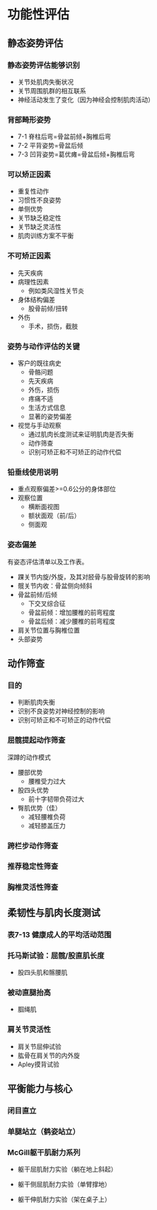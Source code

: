 # 功能性评估

## 静态姿势评估

### 静态姿势评估能够识别

+ 关节处肌肉失衡状况
+ 关节周围肌群的相互联系
+ 神经活动发生了变化（因为神经会控制肌肉活动）

### 背部畸形姿势

+ 7-1 脊柱后弯=骨盆前倾+胸椎后弯
+ 7-2 平背姿势=骨盆后倾
+ 7-3 凹背姿势=葛优瘫=骨盆后倾+胸椎后弯

### 可以矫正因素

- 重复性动作
- 习惯性不良姿势
- 单侧优势
- 关节缺乏稳定性
- 关节缺乏灵活性
- 肌肉训练方案不平衡

### 不可矫正因素

- 先天疾病
- 病理性因素
  - 例如类风湿性关节炎
- 身体结构偏差
  - 股骨前倾/扭转
- 外伤
  - 手术，损伤，截肢



### 姿势与动作评估的关键

- 客户的既往病史
  - 骨骼问题
  - 先天疾病
  - 外伤，损伤
  - 疼痛不适
  - 生活方式信息
  - 显著的姿势偏差
- 视觉与手动观察
  - 通过肌肉长度测试来证明肌肉是否失衡
  - 动作筛查
  - 识别可矫正和不可矫正的动作代偿

### 铅垂线使用说明

+ 重点观察偏差>=0.6公分的身体部位
+ 观察位置
    + 横断面视图
    + 额状面观（前/后）
    + 侧面观



### 姿态偏差

有姿态评估清单以及工作表。

+ 踝关节内旋/外旋，及其对胫骨与股骨旋转的影响
+ 髋关节内收：骨盆侧向倾斜
+ 骨盆前倾/后倾
    + 下交叉综合征
    + 骨盆前倾：增加腰椎的前弯程度
    + 骨盆后倾：减少腰椎的前弯程度
+ 肩关节位置与胸椎位置
+ 头部姿势

## 动作筛查

### 目的

- 判断肌肉失衡
- 识别不良姿势对神经控制的影响
- 识别可矫正和不可矫正的动作代偿 

### 屈髋提起动作筛查

深蹲的动作模式

- 腰部优势
  - 腰椎受力过大
- 股四头优势
  - 前十字韧带负荷过大
- 臀肌优势（佳）
  - 减轻腰椎负荷
  - 减轻膝盖压力

### 跨栏步动作筛查

### 推荐稳定性筛查

### 胸椎灵活性筛查

## 柔韧性与肌肉长度测试

### 表7-13 健康成人的平均活动范围

### 托马斯试验：屈髋/股直肌长度

- 股四头肌和髂腰肌

### 被动直腿抬高

- 腘绳肌


### 肩关节灵活性

- 肩关节屈伸试验
- 肱骨在肩关节的内外旋
- Apley摸背试验

## 平衡能力与核心

### 闭目直立

### 单腿站立（鹤姿站立）

### McGill躯干肌耐力系列

- 躯干屈肌耐力实验（躺在地上斜起）

- 躯干侧屈肌耐力实验（单臂撑地）

- 躯干伸肌耐力实验（架在桌子上）


